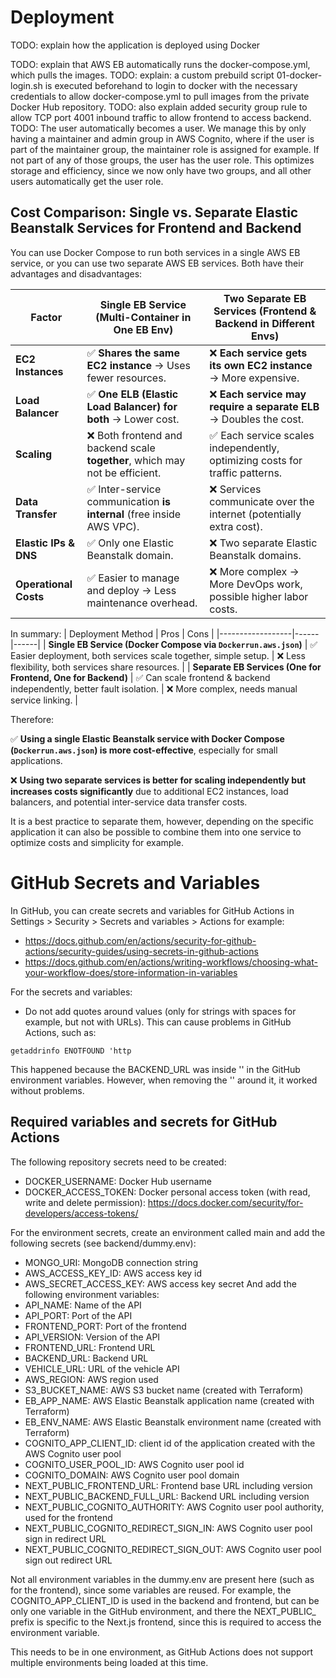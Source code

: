 # Deployment

TODO: explain how the application is deployed using Docker

TODO: explain that AWS EB automatically runs the docker-compose.yml, which pulls the images. 
TODO: explain: a custom prebuild script 01-docker-login.sh is executed beforehand to login to docker with the necessary credentials to allow docker-compose.yml to pull images from the private Docker Hub repository.
TODO: also explain added security group rule to allow TCP port 4001 inbound traffic to allow frontend to access backend.
TODO: The user automatically becomes a user. We manage this by only having a maintainer and admin group in AWS Cognito, where if the user is part of the maintainer group, the maintainer role is assigned for example. If not part of any of those groups, the user has the user role. This optimizes storage and efficiency, since we now only have two groups, and all other users automatically get the user role.




## Cost Comparison: Single vs. Separate Elastic Beanstalk Services for Frontend and Backend
You can use Docker Compose to run both services in a single AWS EB service, or you can use two separate AWS EB services. Both have their advantages and disadvantages:

| Factor | **Single EB Service (Multi-Container in One EB Env)** | **Two Separate EB Services (Frontend & Backend in Different Envs)** |
|--------|--------------------------------------------------|------------------------------------------------------|
| **EC2 Instances** | ✅ **Shares the same EC2 instance** → Uses fewer resources. | ❌ **Each service gets its own EC2 instance** → More expensive. |
| **Load Balancer** | ✅ **One ELB (Elastic Load Balancer) for both** → Lower cost. | ❌ **Each service may require a separate ELB** → Doubles the cost. |
| **Scaling** | ❌ Both frontend and backend scale **together**, which may not be efficient. | ✅ Each service scales independently, optimizing costs for traffic patterns. |
| **Data Transfer** | ✅ Inter-service communication **is internal** (free inside AWS VPC). | ❌ Services communicate over the internet (potentially extra cost). |
| **Elastic IPs & DNS** | ✅ Only one Elastic Beanstalk domain. | ❌ Two separate Elastic Beanstalk domains. |
| **Operational Costs** | ✅ Easier to manage and deploy → Less maintenance overhead. | ❌ More complex → More DevOps work, possible higher labor costs. |

In summary:
| Deployment Method | Pros | Cons |
|------------------|------|------|
| **Single EB Service (Docker Compose via `Dockerrun.aws.json`)** | ✅ Easier deployment, both services scale together, simple setup. | ❌ Less flexibility, both services share resources. |
| **Separate EB Services (One for Frontend, One for Backend)** | ✅ Can scale frontend & backend independently, better fault isolation. | ❌ More complex, needs manual service linking. |

Therefore: 

✅ **Using a single Elastic Beanstalk service with Docker Compose (`Dockerrun.aws.json`) is more cost-effective**, especially for small applications.

❌ **Using two separate services is better for scaling independently but increases costs significantly** due to additional EC2 instances, load balancers, and potential inter-service data transfer costs.

It is a best practice to separate them, however, depending on the specific application it can also be possible to combine them into one service to optimize costs and simplicity for example.


# GitHub Secrets and Variables
In GitHub, you can create secrets and variables for GitHub Actions in Settings > Security > Secrets and variables > Actions for example:
- https://docs.github.com/en/actions/security-for-github-actions/security-guides/using-secrets-in-github-actions
- https://docs.github.com/en/actions/writing-workflows/choosing-what-your-workflow-does/store-information-in-variables 

For the secrets and variables:
- Do not add quotes around values (only for strings with spaces for example, but not with URLs). This can cause problems in GitHub Actions, such as:
```
getaddrinfo ENOTFOUND 'http
```
This happened because the BACKEND_URL was inside '' in the GitHub environment variables. However, when removing the '' around it, it worked without problems.


## Required variables and secrets for GitHub Actions
The following repository secrets need to be created:
- DOCKER_USERNAME: Docker Hub username
- DOCKER_ACCESS_TOKEN: Docker personal access token (with read, write and delete permission): https://docs.docker.com/security/for-developers/access-tokens/

For the environment secrets, create an environment called main and add the following secrets (see backend/dummy.env):
- MONGO_URI: MongoDB connection string
- AWS_ACCESS_KEY_ID: AWS access key id
- AWS_SECRET_ACCESS_KEY: AWS access key secret
And add the following environment variables:
- API_NAME: Name of the API
- API_PORT: Port of the API
- FRONTEND_PORT: Port of the frontend
- API_VERSION: Version of the API
- FRONTEND_URL: Frontend URL
- BACKEND_URL: Backend URL
- VEHICLE_URL: URL of the vehicle API
- AWS_REGION: AWS region used
- S3_BUCKET_NAME: AWS S3 bucket name (created with Terraform)
- EB_APP_NAME: AWS Elastic Beanstalk application name (created with Terraform)
- EB_ENV_NAME: AWS Elastic Beanstalk environment name (created with Terraform)
- COGNITO_APP_CLIENT_ID: client id of the application created with the AWS Cognito user pool
- COGNITO_USER_POOL_ID: AWS Cognito user pool id
- COGNITO_DOMAIN: AWS Cognito user pool domain
- NEXT_PUBLIC_FRONTEND_URL: Frontend base URL including version
- NEXT_PUBLIC_BACKEND_FULL_URL: Backend URL including version
- NEXT_PUBLIC_COGNITO_AUTHORITY: AWS Cognito user pool authority, used for the frontend
- NEXT_PUBLIC_COGNITO_REDIRECT_SIGN_IN: AWS Cognito user pool sign in redirect URL
- NEXT_PUBLIC_COGNITO_REDIRECT_SIGN_OUT: AWS Cognito user pool sign out redirect URL

Not all environment variables in the dummy.env are present here (such as for the frontend), since some variables are reused. For example, the COGNITO_APP_CLIENT_ID is used in the backend and frontend, but can be only one variable in the GitHub environment, and there the NEXT_PUBLIC_ prefix is specific to the Next.js frontend, since this is required to access the environment variable.

This needs to be in one environment, as GitHub Actions does not support multiple environments being loaded at this time.